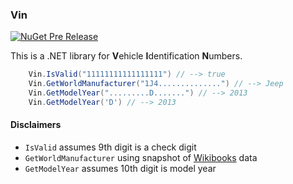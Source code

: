 ### Vin

[![NuGet Pre Release](https://img.shields.io/nuget/vpre/Vin.svg?style=plastic)](https://www.nuget.org/packages/Vin)

This is a .NET library for **V**ehicle **I**dentification **N**umbers.

```csharp
    Vin.IsValid("11111111111111111") // --> true
    Vin.GetWorldManufacturer("1J4..............") // --> Jeep
    Vin.GetModelYear(".........D.......") // --> 2013
    Vin.GetModelYear('D') // --> 2013
```

#### Disclaimers

* `IsValid` assumes 9th digit is a check digit<br/>
* `GetWorldManufacturer` using snapshot of <a href="https://en.wikibooks.org/wiki/Vehicle_Identification_Numbers_(VIN_codes)/World_Manufacturer_Identifier_(WMI)">Wikibooks</a> data<br/>
* `GetModelYear` assumes 10th digit is model year